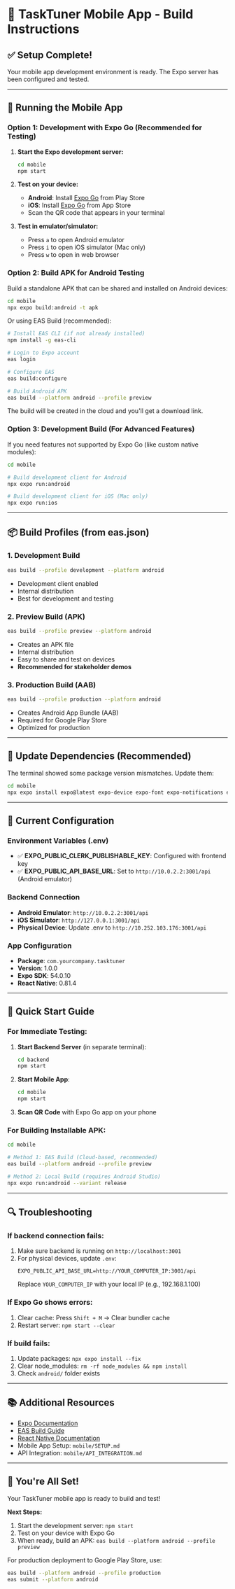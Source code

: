 # 📱 TaskTuner Mobile App - Build Instructions

## ✅ Setup Complete!

Your mobile app development environment is ready. The Expo server has been configured and tested.

---

## 🚀 **Running the Mobile App**

### **Option 1: Development with Expo Go (Recommended for Testing)**

1. **Start the Expo development server:**
   ```bash
   cd mobile
   npm start
   ```

2. **Test on your device:**
   - **Android**: Install [Expo Go](https://play.google.com/store/apps/details?id=host.exp.exponent) from Play Store
   - **iOS**: Install [Expo Go](https://apps.apple.com/app/expo-go/id982107779) from App Store
   - Scan the QR code that appears in your terminal

3. **Test in emulator/simulator:**
   - Press `a` to open Android emulator
   - Press `i` to open iOS simulator (Mac only)
   - Press `w` to open in web browser

### **Option 2: Build APK for Android Testing**

Build a standalone APK that can be shared and installed on Android devices:

```bash
cd mobile
npx expo build:android -t apk
```

Or using EAS Build (recommended):

```bash
# Install EAS CLI (if not already installed)
npm install -g eas-cli

# Login to Expo account
eas login

# Configure EAS
eas build:configure

# Build Android APK
eas build --platform android --profile preview
```

The build will be created in the cloud and you'll get a download link.

### **Option 3: Development Build (For Advanced Features)**

If you need features not supported by Expo Go (like custom native modules):

```bash
cd mobile

# Build development client for Android
npx expo run:android

# Build development client for iOS (Mac only)
npx expo run:ios
```

---

## 📦 **Build Profiles (from eas.json)**

### **1. Development Build**
```bash
eas build --profile development --platform android
```
- Development client enabled
- Internal distribution
- Best for development and testing

### **2. Preview Build (APK)**
```bash
eas build --profile preview --platform android
```
- Creates an APK file
- Internal distribution
- Easy to share and test on devices
- **Recommended for stakeholder demos**

### **3. Production Build (AAB)**
```bash
eas build --profile production --platform android
```
- Creates Android App Bundle (AAB)
- Required for Google Play Store
- Optimized for production

---

## 🔧 **Update Dependencies (Recommended)**

The terminal showed some package version mismatches. Update them:

```bash
cd mobile
npx expo install expo@latest expo-device expo-font expo-notifications expo-router expo-web-browser
```

---

## 📱 **Current Configuration**

### **Environment Variables** (.env)
- ✅ **EXPO_PUBLIC_CLERK_PUBLISHABLE_KEY**: Configured with frontend key
- ✅ **EXPO_PUBLIC_API_BASE_URL**: Set to `http://10.0.2.2:3001/api` (Android emulator)

### **Backend Connection**
- **Android Emulator**: `http://10.0.2.2:3001/api`
- **iOS Simulator**: `http://127.0.0.1:3001/api`
- **Physical Device**: Update .env to `http://10.252.103.176:3001/api`

### **App Configuration**
- **Package**: `com.yourcompany.tasktuner`
- **Version**: 1.0.0
- **Expo SDK**: 54.0.10
- **React Native**: 0.81.4

---

## 🎯 **Quick Start Guide**

### **For Immediate Testing:**

1. **Start Backend Server** (in separate terminal):
   ```bash
   cd backend
   npm start
   ```

2. **Start Mobile App**:
   ```bash
   cd mobile
   npm start
   ```

3. **Scan QR Code** with Expo Go app on your phone

### **For Building Installable APK:**

```bash
cd mobile

# Method 1: EAS Build (Cloud-based, recommended)
eas build --platform android --profile preview

# Method 2: Local Build (requires Android Studio)
npx expo run:android --variant release
```

---

## 🔍 **Troubleshooting**

### **If backend connection fails:**
1. Make sure backend is running on `http://localhost:3001`
2. For physical devices, update `.env`:
   ```
   EXPO_PUBLIC_API_BASE_URL=http://YOUR_COMPUTER_IP:3001/api
   ```
   Replace `YOUR_COMPUTER_IP` with your local IP (e.g., 192.168.1.100)

### **If Expo Go shows errors:**
1. Clear cache: Press `Shift + M` → Clear bundler cache
2. Restart server: `npm start --clear`

### **If build fails:**
1. Update packages: `npx expo install --fix`
2. Clear node_modules: `rm -rf node_modules && npm install`
3. Check `android/` folder exists

---

## 📚 **Additional Resources**

- [Expo Documentation](https://docs.expo.dev/)
- [EAS Build Guide](https://docs.expo.dev/build/introduction/)
- [React Native Documentation](https://reactnative.dev/)
- Mobile App Setup: `mobile/SETUP.md`
- API Integration: `mobile/API_INTEGRATION.md`

---

## 🎉 **You're All Set!**

Your TaskTuner mobile app is ready to build and test! 

**Next Steps:**
1. Start the development server: `npm start`
2. Test on your device with Expo Go
3. When ready, build an APK: `eas build --platform android --profile preview`

For production deployment to Google Play Store, use:
```bash
eas build --platform android --profile production
eas submit --platform android
```
